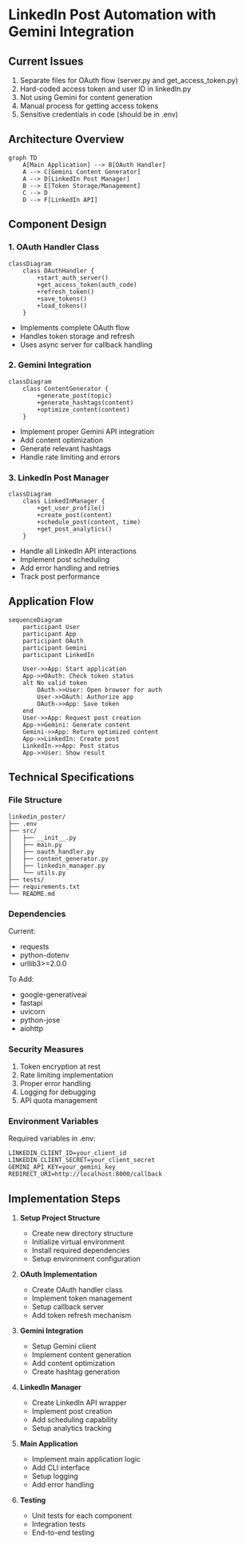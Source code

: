 # LinkedIn Post Automation with Gemini Integration

## Current Issues
1. Separate files for OAuth flow (server.py and get_access_token.py)
2. Hard-coded access token and user ID in linkedIn.py
3. Not using Gemini for content generation
4. Manual process for getting access tokens
5. Sensitive credentials in code (should be in .env)

## Architecture Overview

```mermaid
graph TD
    A[Main Application] --> B[OAuth Handler]
    A --> C[Gemini Content Generator]
    A --> D[LinkedIn Post Manager]
    B --> E[Token Storage/Management]
    C --> D
    D --> F[LinkedIn API]
```

## Component Design

### 1. OAuth Handler Class
```mermaid
classDiagram
    class OAuthHandler {
        +start_auth_server()
        +get_access_token(auth_code)
        +refresh_token()
        +save_tokens()
        +load_tokens()
    }
```
- Implements complete OAuth flow
- Handles token storage and refresh
- Uses async server for callback handling

### 2. Gemini Integration
```mermaid
classDiagram
    class ContentGenerator {
        +generate_post(topic)
        +generate_hashtags(content)
        +optimize_content(content)
    }
```
- Implement proper Gemini API integration
- Add content optimization
- Generate relevant hashtags
- Handle rate limiting and errors

### 3. LinkedIn Post Manager
```mermaid
classDiagram
    class LinkedInManager {
        +get_user_profile()
        +create_post(content)
        +schedule_post(content, time)
        +get_post_analytics()
    }
```
- Handle all LinkedIn API interactions
- Implement post scheduling
- Add error handling and retries
- Track post performance

## Application Flow

```mermaid
sequenceDiagram
    participant User
    participant App
    participant OAuth
    participant Gemini
    participant LinkedIn

    User->>App: Start application
    App->>OAuth: Check token status
    alt No valid token
        OAuth->>User: Open browser for auth
        User->>OAuth: Authorize app
        OAuth->>App: Save token
    end
    User->>App: Request post creation
    App->>Gemini: Generate content
    Gemini->>App: Return optimized content
    App->>LinkedIn: Create post
    LinkedIn->>App: Post status
    App->>User: Show result
```

## Technical Specifications

### File Structure
```
linkedin_poster/
├── .env
├── src/
│   ├── __init__.py
│   ├── main.py
│   ├── oauth_handler.py
│   ├── content_generator.py
│   ├── linkedin_manager.py
│   └── utils.py
├── tests/
├── requirements.txt
└── README.md
```

### Dependencies
Current:
- requests
- python-dotenv
- urllib3>=2.0.0

To Add:
- google-generativeai
- fastapi
- uvicorn
- python-jose
- aiohttp

### Security Measures
1. Token encryption at rest
2. Rate limiting implementation
3. Proper error handling
4. Logging for debugging
5. API quota management

### Environment Variables
Required variables in .env:
```
LINKEDIN_CLIENT_ID=your_client_id
LINKEDIN_CLIENT_SECRET=your_client_secret
GEMINI_API_KEY=your_gemini_key
REDIRECT_URI=http://localhost:8000/callback
```

## Implementation Steps

1. **Setup Project Structure**
   - Create new directory structure
   - Initialize virtual environment
   - Install required dependencies
   - Setup environment configuration

2. **OAuth Implementation**
   - Create OAuth handler class
   - Implement token management
   - Setup callback server
   - Add token refresh mechanism

3. **Gemini Integration**
   - Setup Gemini client
   - Implement content generation
   - Add content optimization
   - Create hashtag generation

4. **LinkedIn Manager**
   - Create LinkedIn API wrapper
   - Implement post creation
   - Add scheduling capability
   - Setup analytics tracking

5. **Main Application**
   - Implement main application logic
   - Add CLI interface
   - Setup logging
   - Add error handling

6. **Testing**
   - Unit tests for each component
   - Integration tests
   - End-to-end testing